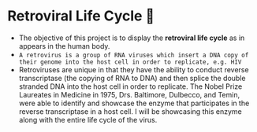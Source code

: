 # Retroviral Life Cycle :microscope:
* The objective of this project is to display the **retroviral life cycle** as in appears in the human body. 
* `A retrovirus is a group of RNA viruses which insert a DNA copy of their genome into the host cell in order to replicate, e.g. HIV` 
* Retroviruses are unique in that they have the ability to conduct reverse transcriptase (the copying of RNA to DNA) and then splice the double stranded DNA into the host cell in order to replicate. The Nobel Prize Laureates in Medicine in 1975, Drs. Baltimore, Dulbecco, and Temin, were able to identify and showcase the enzyme that participates in the reverse transcriptase in a host cell. I will be showcasing this enzyme along with the entire life cycle of the virus.


